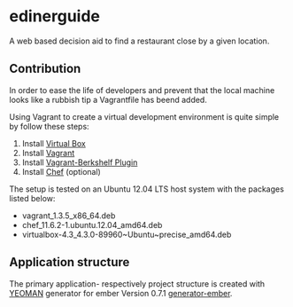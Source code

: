 edinerguide
===========

A web based decision aid to find a restaurant close by a given location.

## Contribution

In order to ease the life of developers and prevent that the local machine
looks like a rubbish tip a Vagrantfile has beend added.

Using Vagrant to create a virtual development environment is quite simple by follow these steps:

1. Install [Virtual Box](https://www.virtualbox.org/wiki/Downloads)
2. Install [Vagrant](http://downloads.vagrantup.com/)
3. Install [Vagrant-Berkshelf Plugin](https://github.com/riotgames/vagrant-berkshelf)
4. Install [Chef](http://www.opscode.com/chef/install/) (optional)

The setup is tested on an Ubuntu 12.04 LTS host system with the packages listed below:

* vagrant_1.3.5_x86_64.deb
* chef_11.6.2-1.ubuntu.12.04_amd64.deb
* virtualbox-4.3_4.3.0-89960~Ubuntu~precise_amd64.deb

## Application structure

The primary application- respectively project structure is created with [YEOMAN](http://yeoman.io/)
generator for ember Version 0.7.1 [generator-ember](https://github.com/yeoman/generator-ember).